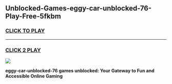 
## Unblocked-Games-eggy-car-unblocked-76-Play-Free-5fkbm
<h3>
<a href="https://premium76.site?title=eggy-car-unblocked-76&ref=23A">CLICK TO PLAY</a></h3>
<hr>

<h3>
<a href="https://premium76.site?title=eggy-car-unblocked-76&ref=23A">CLICK 2 PLAY</a>
  
</h3>

<a href="https://premium76.site?title=eggy-car-unblocked-76&ref=23A"><img src="https://clearcache.store/games.png"></a>


**eggy-car-unblocked-76 games unblocked: Your Gateway to Fun and Accessible Online Gaming**
